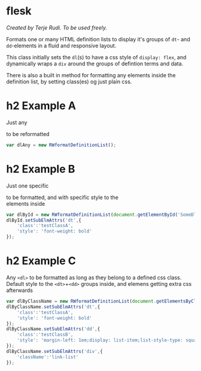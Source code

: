 # flesk

_Created by Terje Rudi. To be used freely._

Formats one or many HTML definition lists to display it's groups of `dt`- and `dd`-elements in a fluid and responsive layout.

This class initially sets the `dl`(s) to have a css style of `display: flex`, and dynamically wraps a `div` around the groups of defintion terms and data.

There is also a built in method for formatting any elements inside the definition list, by setting class(es) og just plain css.

# h2 Example A

Just any <dl> to be reformatted

```javascript
var dlAny = new RWformatDefinitionList();
```

# h2 Example B

Just one specific <dl> to be formatted, and with specific style to the <dt> elements inside

```javascript
var dlById = new RWformatDefinitionList(document.getElementById('SomeDlsId'),'width: 11em;margin: 0 0.2em 1em 0;color: #ff6633;');
dlById.setSubElmAttrs('dt',{
	'class':'testClassA',
	'style': 'font-weight: bold'
});
```

# h2 Example C

Any `<dl>` to be formatted as long as they belong to a defined css class. Default style to the `<dt>`+`<dd>` groups inside, and elemens getting extra css afterwards

```javascript
var dlByClassName = new RWformatDefinitionList(document.getElementsByClassName('SomeDlsClassName'));
dlByClassName.setSubElmAttrs('dt',{
	'class':'testClassA',
	'style': 'font-weight: bold'
});
dlByClassName.setSubElmAttrs('dd',{
	'class':'testClassB',
	'style': 'margin-left: 1em;display: list-item;list-style-type: square;font-style: italic'
});
dlByClassName.setSubElmAttrs('div',{
	'className':'link-list'
});
```
